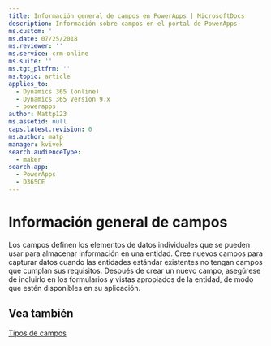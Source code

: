 ```yaml
---
title: Información general de campos en PowerApps | MicrosoftDocs
description: Información sobre campos en el portal de PowerApps
ms.custom: ''
ms.date: 07/25/2018
ms.reviewer: ''
ms.service: crm-online
ms.suite: ''
ms.tgt_pltfrm: ''
ms.topic: article
applies_to:
  - Dynamics 365 (online)
  - Dynamics 365 Version 9.x
  - powerapps
author: Mattp123
ms.assetid: null
caps.latest.revision: 0
ms.author: matp
manager: kvivek
search.audienceType:
  - maker
search.app:
  - PowerApps
  - D365CE
---
```


# <a name="fields-overview"></a>Información general de campos

Los campos definen los elementos de datos individuales que se pueden usar para almacenar información en una entidad. Cree nuevos campos para capturar datos cuando las entidades estándar existentes no tengan campos que cumplan sus requisitos. Después de crear un nuevo campo, asegúrese de incluirlo en los formularios y vistas apropiados de la entidad, de modo que estén disponibles en su aplicación.

## <a name="see-also"></a>Vea también
[Tipos de campos](types-of-fields.md)
